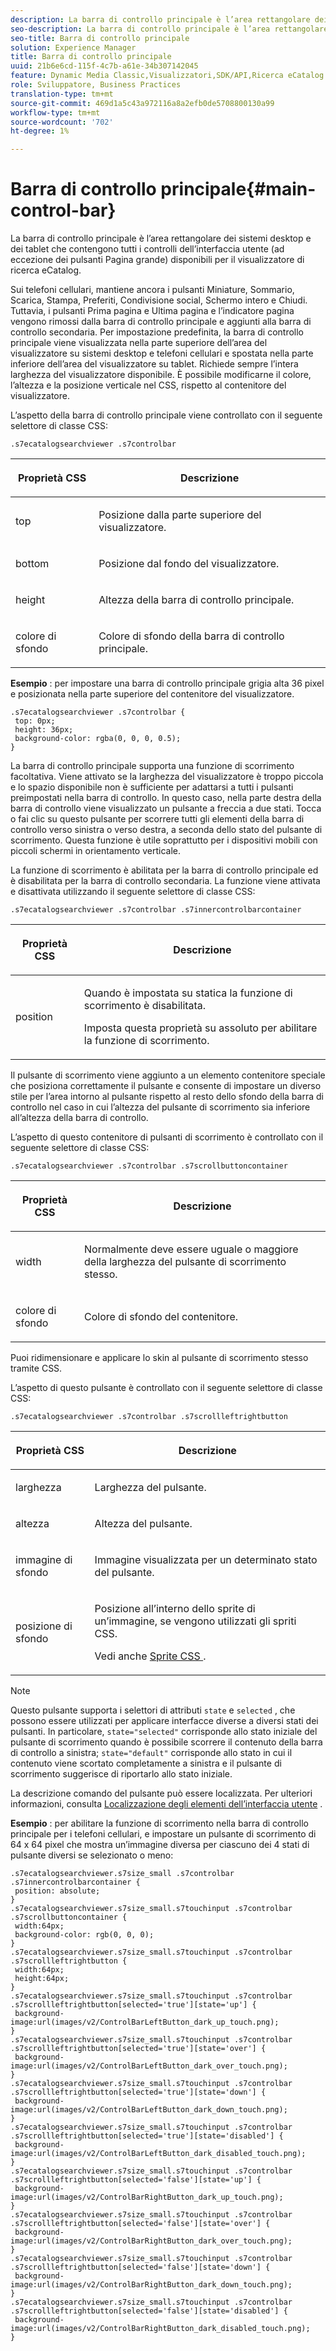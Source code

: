 ```yaml
---
description: La barra di controllo principale è l’area rettangolare dei sistemi desktop e dei tablet che contengono tutti i controlli dell’interfaccia utente (ad eccezione dei pulsanti Pagina grande) disponibili per il visualizzatore di ricerca eCatalog.
seo-description: La barra di controllo principale è l’area rettangolare dei sistemi desktop e dei tablet che contengono tutti i controlli dell’interfaccia utente (ad eccezione dei pulsanti Pagina grande) disponibili per il visualizzatore di ricerca eCatalog.
seo-title: Barra di controllo principale
solution: Experience Manager
title: Barra di controllo principale
uuid: 21b6e6cd-115f-4c7b-a61e-34b307142045
feature: Dynamic Media Classic,Visualizzatori,SDK/API,Ricerca eCatalog
role: Sviluppatore, Business Practices
translation-type: tm+mt
source-git-commit: 469d1a5c43a972116a8a2efb0de5708800130a99
workflow-type: tm+mt
source-wordcount: '702'
ht-degree: 1%

---
```



# Barra di controllo principale{#main-control-bar}

La barra di controllo principale è l’area rettangolare dei sistemi desktop e dei tablet che contengono tutti i controlli dell’interfaccia utente (ad eccezione dei pulsanti Pagina grande) disponibili per il visualizzatore di ricerca eCatalog.

Sui telefoni cellulari, mantiene ancora i pulsanti Miniature, Sommario, Scarica, Stampa, Preferiti, Condivisione social, Schermo intero e Chiudi. Tuttavia, i pulsanti Prima pagina e Ultima pagina e l’indicatore pagina vengono rimossi dalla barra di controllo principale e aggiunti alla barra di controllo secondaria. Per impostazione predefinita, la barra di controllo principale viene visualizzata nella parte superiore dell’area del visualizzatore su sistemi desktop e telefoni cellulari e spostata nella parte inferiore dell’area del visualizzatore su tablet. Richiede sempre l’intera larghezza del visualizzatore disponibile. È possibile modificarne il colore, l’altezza e la posizione verticale nel CSS, rispetto al contenitore del visualizzatore.

L’aspetto della barra di controllo principale viene controllato con il seguente selettore di classe CSS:

`.s7ecatalogsearchviewer .s7controlbar`

<table id="table_2C8D322F57114A72B43053CB4539C65C"> 
 <thead> 
  <tr> 
   <th colname="col1" class="entry"> <p> Proprietà CSS </p> </th> 
   <th colname="col2" class="entry"> <p>Descrizione </p> </th> 
  </tr> 
 </thead>
 <tbody> 
  <tr> 
   <td colname="col1"> <p> <span class="codeph"> top  </span> </p> </td> 
   <td colname="col2"> <p>Posizione dalla parte superiore del visualizzatore. </p> </td> 
  </tr> 
  <tr> 
   <td colname="col1"> <p> <span class="codeph"> bottom  </span> </p> </td> 
   <td colname="col2"> <p>Posizione dal fondo del visualizzatore. </p> </td> 
  </tr> 
  <tr> 
   <td colname="col1"> <p> <span class="codeph"> height </span> </p> </td> 
   <td colname="col2"> <p>Altezza della barra di controllo principale. </p> </td> 
  </tr> 
  <tr> 
   <td colname="col1"> <p> <span class="codeph"> colore di sfondo  </span> </p> </td> 
   <td colname="col2"> <p>Colore di sfondo della barra di controllo principale. </p> </td> 
  </tr> 
 </tbody> 
</table>

**Esempio** : per impostare una barra di controllo principale grigia alta 36 pixel e posizionata nella parte superiore del contenitore del visualizzatore.

```
.s7ecatalogsearchviewer .s7controlbar { 
 top: 0px; 
 height: 36px; 
 background-color: rgba(0, 0, 0, 0.5); 
}
```

La barra di controllo principale supporta una funzione di scorrimento facoltativa. Viene attivato se la larghezza del visualizzatore è troppo piccola e lo spazio disponibile non è sufficiente per adattarsi a tutti i pulsanti preimpostati nella barra di controllo. In questo caso, nella parte destra della barra di controllo viene visualizzato un pulsante a freccia a due stati. Tocca o fai clic su questo pulsante per scorrere tutti gli elementi della barra di controllo verso sinistra o verso destra, a seconda dello stato del pulsante di scorrimento. Questa funzione è utile soprattutto per i dispositivi mobili con piccoli schermi in orientamento verticale.

La funzione di scorrimento è abilitata per la barra di controllo principale ed è disabilitata per la barra di controllo secondaria. La funzione viene attivata e disattivata utilizzando il seguente selettore di classe CSS:

`.s7ecatalogsearchviewer .s7controlbar .s7innercontrolbarcontainer`

<table id="table_C8225F38309B4099AF58AA1A815A8D55"> 
 <thead> 
  <tr> 
   <th colname="col1" class="entry"> <p> Proprietà CSS </p> </th> 
   <th colname="col2" class="entry"> <p>Descrizione </p> </th> 
  </tr> 
 </thead>
 <tbody> 
  <tr> 
   <td colname="col1"> <p> <span class="codeph"> position </span> </p> </td> 
   <td colname="col2"> <p>Quando è impostata su <span class="codeph"> statica </span> la funzione di scorrimento è disabilitata. </p> <p>Imposta questa proprietà su <span class="codeph"> assoluto </span> per abilitare la funzione di scorrimento. </p> </td> 
  </tr> 
 </tbody> 
</table>

Il pulsante di scorrimento viene aggiunto a un elemento contenitore speciale che posiziona correttamente il pulsante e consente di impostare un diverso stile per l’area intorno al pulsante rispetto al resto dello sfondo della barra di controllo nel caso in cui l’altezza del pulsante di scorrimento sia inferiore all’altezza della barra di controllo.

L’aspetto di questo contenitore di pulsanti di scorrimento è controllato con il seguente selettore di classe CSS:

`.s7ecatalogsearchviewer .s7controlbar .s7scrollbuttoncontainer`

<table id="table_2CDDA8A18345497EAC4749A0D64C1658"> 
 <thead> 
  <tr> 
   <th colname="col1" class="entry"> <p> Proprietà CSS </p> </th> 
   <th colname="col2" class="entry"> <p>Descrizione </p> </th> 
  </tr> 
 </thead>
 <tbody> 
  <tr> 
   <td colname="col1"> <p> <span class="codeph"> width </span> </p> </td> 
   <td colname="col2"> <p>Normalmente deve essere uguale o maggiore della larghezza del pulsante di scorrimento stesso. </p> </td> 
  </tr> 
  <tr> 
   <td colname="col1"> <p> <span class="codeph"> colore di sfondo  </span> </p> </td> 
   <td colname="col2"> <p>Colore di sfondo del contenitore. </p> </td> 
  </tr> 
 </tbody> 
</table>

Puoi ridimensionare e applicare lo skin al pulsante di scorrimento stesso tramite CSS.

L’aspetto di questo pulsante è controllato con il seguente selettore di classe CSS:

`.s7ecatalogsearchviewer .s7controlbar .s7scrollleftrightbutton`

<table id="table_F61CB3F696AC4018B164082FFA7777F4"> 
 <thead> 
  <tr> 
   <th colname="col1" class="entry"> <p> Proprietà CSS </p> </th> 
   <th colname="col2" class="entry"> <p>Descrizione </p> </th> 
  </tr> 
 </thead>
 <tbody> 
  <tr> 
   <td colname="col1"> <p> <span class="codeph"> larghezza  </span> </p> </td> 
   <td colname="col2"> <p>Larghezza del pulsante. </p> </td> 
  </tr> 
  <tr> 
   <td colname="col1"> <p> <span class="codeph"> altezza  </span> </p> </td> 
   <td colname="col2"> <p>Altezza del pulsante. </p> </td> 
  </tr> 
  <tr> 
   <td colname="col1"> <p> <span class="codeph"> immagine di sfondo  </span> </p> </td> 
   <td colname="col2"> <p>Immagine visualizzata per un determinato stato del pulsante. </p> </td> 
  </tr> 
  <tr> 
   <td colname="col1"> <p> <span class="codeph"> posizione di sfondo  </span> </p> </td> 
   <td colname="col2"> <p>Posizione all’interno dello sprite di un’immagine, se vengono utilizzati gli spriti CSS. </p> <p>Vedi anche <a href="../../../c-html5-s7-aem-asset-viewers/c-html5-ecatsearch-viewer-about/c-html5-ecatsearch-viewer-customizingviewer/c-html5-ecatsearch-viewer-customizingviewer.md#section-9d570f95eb2443aca74c1b02f6e89aff" format="dita" scope="local"> Sprite CSS </a>. </p> </td> 
  </tr> 
 </tbody> 
</table>

>[!NOTE]
>
>Questo pulsante supporta i selettori di attributi `state` e `selected` , che possono essere utilizzati per applicare interfacce diverse a diversi stati dei pulsanti. In particolare, `state="selected"` corrisponde allo stato iniziale del pulsante di scorrimento quando è possibile scorrere il contenuto della barra di controllo a sinistra; `state="default"` corrisponde allo stato in cui il contenuto viene scortato completamente a sinistra e il pulsante di scorrimento suggerisce di riportarlo allo stato iniziale.

La descrizione comando del pulsante può essere localizzata. Per ulteriori informazioni, consulta [Localizzazione degli elementi dell’interfaccia utente](../../../c-html5-s7-aem-asset-viewers/c-html5-ecatsearch-viewer-about/c-html5-ecatsearch-viewer-localization.md#concept-cbfc39344c494eb7b9f6a272cff0cc74) .

**Esempio** : per abilitare la funzione di scorrimento nella barra di controllo principale per i telefoni cellulari, e impostare un pulsante di scorrimento di 64 x 64 pixel che mostra un’immagine diversa per ciascuno dei 4 stati di pulsante diversi se selezionato o meno:

```
.s7ecatalogsearchviewer.s7size_small .s7controlbar .s7innercontrolbarcontainer { 
 position: absolute; 
} 
.s7ecatalogsearchviewer.s7size_small.s7touchinput .s7controlbar .s7scrollbuttoncontainer { 
 width:64px; 
 background-color: rgb(0, 0, 0); 
} 
.s7ecatalogsearchviewer.s7size_small.s7touchinput .s7controlbar .s7scrollleftrightbutton { 
 width:64px; 
 height:64px; 
} 
.s7ecatalogsearchviewer.s7size_small.s7touchinput .s7controlbar .s7scrollleftrightbutton[selected='true'][state='up'] { 
 background-image:url(images/v2/ControlBarLeftButton_dark_up_touch.png); 
} 
.s7ecatalogsearchviewer.s7size_small.s7touchinput .s7controlbar .s7scrollleftrightbutton[selected='true'][state='over'] { 
 background-image:url(images/v2/ControlBarLeftButton_dark_over_touch.png); 
} 
.s7ecatalogsearchviewer.s7size_small.s7touchinput .s7controlbar .s7scrollleftrightbutton[selected='true'][state='down'] { 
 background-image:url(images/v2/ControlBarLeftButton_dark_down_touch.png); 
} 
.s7ecatalogsearchviewer.s7size_small.s7touchinput .s7controlbar .s7scrollleftrightbutton[selected='true'][state='disabled'] { 
 background-image:url(images/v2/ControlBarLeftButton_dark_disabled_touch.png); 
} 
.s7ecatalogsearchviewer.s7size_small.s7touchinput .s7controlbar .s7scrollleftrightbutton[selected='false'][state='up'] { 
 background-image:url(images/v2/ControlBarRightButton_dark_up_touch.png); 
} 
.s7ecatalogsearchviewer.s7size_small.s7touchinput .s7controlbar .s7scrollleftrightbutton[selected='false'][state='over'] { 
 background-image:url(images/v2/ControlBarRightButton_dark_over_touch.png); 
} 
.s7ecatalogsearchviewer.s7size_small.s7touchinput .s7controlbar .s7scrollleftrightbutton[selected='false'][state='down'] { 
 background-image:url(images/v2/ControlBarRightButton_dark_down_touch.png); 
} 
.s7ecatalogsearchviewer.s7size_small.s7touchinput .s7controlbar .s7scrollleftrightbutton[selected='false'][state='disabled'] { 
 background-image:url(images/v2/ControlBarRightButton_dark_disabled_touch.png); 
}
```

